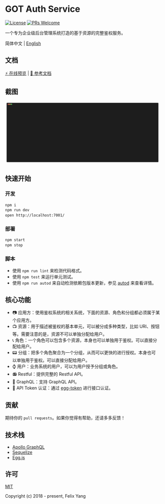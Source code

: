 # GOT Auth Service

[![License](https://img.shields.io/github/license/codetrial/got-auth-service.svg)](https://github.com/codetrial/got-auth-service)
[![PRs Welcome](https://img.shields.io/badge/PRs-welcome-brightgreen.svg?style=flat-square)](https://github.com/codetrial/got-auth-service)

一个专为企业级后台管理系统打造的基于资源的完整鉴权服务。

简体中文 | [English](./README.md)

## 文档

[:zap: 在线预览](https://gotauth-api.felixpy.com) | [:book: 参考文档](https://codetrial.github.io/gotauth)

## 截图

![Screen Capture](.github/preview.gif)

## 快速开始

### 开发

```bash
npm i
npm run dev
open http://localhost:7001/
```

### 部署

```bash
npm start
npm stop
```

### 脚本

- 使用 `npm run lint` 来检测代码格式。
- 使用 `npm test` 来运行单元测试。
- 使用 `npm run autod` 来自动检测依赖包版本更新，参见 [autod](https://www.npmjs.com/package/autod) 来查看详情。

## 核心功能

- :camera: 应用方：使用鉴权系统的相关系统，下面的资源、角色和分组都必须属于某个应用方。
- :tv: 资源：用于描述被鉴权的基本单元，可以被分成多种类型，比如 URI、按钮等。需要注意的是，资源不可以单独分配给用户。
- :telephone_receiver: 角色：一个角色可以包含多个资源，本身也可以单独用于鉴权。可以直接分配给用户。
- :pager: 分组：把多个角色聚合为一个分组，从而可以更快的进行授权。本身也可以单独用于鉴权。可以直接分配给用户。
- :watch: 用户：业务系统的用户，可以为用户授予分组或角色。
- :radio: Restful：提供完整的 Restful API。
- :mag_right: GraphQL：支持 GraphQL API。
- :ghost: API Token 认证：通过 [egg-token](https://github.com/codetrial/egg-token) 进行接口认证。

## 贡献

期待你的 `pull requests`。如果你觉得有帮助，还请多多反馈！

## 技术栈

- [Apollo GraphQL](https://github.com/apollographql/apollo-server)
- [Sequelize](https://github.com/sequelize/sequelize)
- [Egg.js](https://github.com/eggjs/egg)

## 许可

[MIT](http://opensource.org/licenses/MIT)

Copyright (c) 2018 - present, Felix Yang
